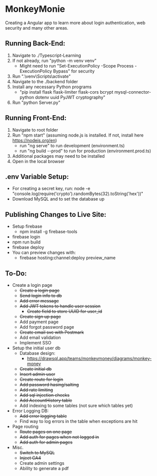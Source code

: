 # MonkeyMonie

Creating a Angular app to learn more about login authentication, web security and many other areas.

## Running Back-End:
1) Navigate to ./Typescript-Learning
2) If not already, run "python -m venv venv"
    - Might need to run "Set-ExecutionPolicy -Scope Process -ExecutionPolicy Bypass" for security
3) Run ".\venv\Scripts\activate"
4) Navigate to the ./backend folder
5) Install any necessary Python programs
    - "pip install flask flask-limiter flask-cors bcrypt mysql-connector-python dotenv uuid PyJWT cryptography"
6) Run "python Server.py"

## Running Front-End:
1) Navigate to root folder
2) Run "npm start" (assuming node.js is installed. If not, install here https://nodejs.org/en)
    - run "ng serve" to run development (environment.ts)
    - run "ng build --prod" to run for production (environment.prod.ts)
3) Additional packages may need to be installed
4) Open in the local browser

## .env Variable Setup:
* For creating a secret key, run: node -e "console.log(require('crypto').randomBytes(32).toString('hex'))"
* Download MySQL and to set the database up

## Publishing Changes to Live Site:
* Setup firebase
    * npm install -g firebase-tools
* firebase login
* npm run build
* firebase deploy
* You can preview changes with:
    - firebase hosting:channel:deploy preview_name

## To-Do:
* Create a login page
    * <s>Create a login page</s>
    * <s>Send login info to db</s>
    * <s>Add error message</s>
    * <s>Add JWT tokens to handle user session</s>
        * <s>Create field to store UUID for user_id</s>
    * <s>Create sign up page</s>
    * Add payment page
    * Add forgot password page
    * <s>Create email svc with Postmark</s>
    * Add email validation
    * Implement SSO
* Setup the initial user db
    * Database design:
        * https://drawsql.app/teams/monkeymoney/diagrams/monkey-money
    * <s>Create initial db</s>
    * <s>Insert admin user</s>
    * <s>Create route for login</s>
    * <s>Add password hasing/salting</s>
    * <s>Add rate limiting</s>
    * <s>Add sql injection checks</s>
    * <s>Add AccountHistory table</s>
    * Add indexing to some tables (not sure which tables yet)
* Error Logging DB:
    * <s>Add error logging table</s>
    * Find way to log errors in the table when exceptions are hit
* Page routing
    * <s>Route pages on one page</s>
    * <s>Add auth for pages when not logged in</s>
    * <s>Add auth for admin pages</s>
* Misc. 
    * <s>Switch to MySQL</s>
    * <s>Inject GA4</s>
    * Create admin settings
    * Ability to generate a pdf